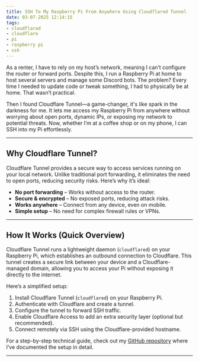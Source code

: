 ```yaml
---
title: SSH To My Raspberry Pi From Anywhere Using Cloudflared Tunnel
date: 03-07-2025 12:14:15
tags:
- cloudflared
- cloudflare
- pi
- raspberry pi
- ssh
---
```


As a renter, I have to rely on my host’s network, meaning I can’t configure the router or forward ports. Despite this, I run a Raspberry Pi at home to host several servers and manage some Discord bots. The problem? Every time I needed to update code or tweak something, I had to physically be at home. That wasn’t practical.

Then I found Cloudflare Tunnel—a game-changer, it's like spark in the darkness for me. It lets me access my Raspberry Pi from anywhere without worrying about open ports, dynamic IPs, or exposing my network to potential threats. Now, whether I’m at a coffee shop or on my phone, I can SSH into my Pi effortlessly.

---

## Why Cloudflare Tunnel?

Cloudflare Tunnel provides a secure way to access services running on your local network. Unlike traditional port forwarding, it eliminates the need to open ports, reducing security risks. Here’s why it’s ideal:

- **No port forwarding** – Works without access to the router.
- **Secure & encrypted** – No exposed ports, reducing attack risks.
- **Works anywhere** – Connect from any device, even on mobile.
- **Simple setup** – No need for complex firewall rules or VPNs.

---

## How It Works (Quick Overview)

Cloudflare Tunnel runs a lightweight daemon (`cloudflared`) on your Raspberry Pi, which establishes an outbound connection to Cloudflare. This tunnel creates a secure link between your device and a Cloudflare-managed domain, allowing you to access your Pi without exposing it directly to the internet.

Here’s a simplified setup:
1. Install Cloudflare Tunnel (`cloudflared`) on your Raspberry Pi.
2. Authenticate with Cloudflare and create a tunnel.
3. Configure the tunnel to forward SSH traffic.
4. Enable Cloudflare Access to add an extra security layer (optional but recommended).
5. Connect remotely via SSH using the Cloudflare-provided hostname.

For a step-by-step technical guide, check out my [GitHub repository](#) where I’ve documented the setup in detail.

---